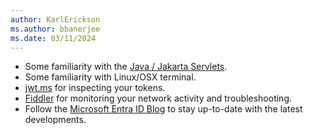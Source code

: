 ```yaml
---
author: KarlErickson
ms.author: bbanerjee
ms.date: 03/11/2024
---
```


- Some familiarity with the [Java / Jakarta Servlets](https://projects.eclipse.org/projects/ee4j.servlet).
- Some familiarity with Linux/OSX terminal.
- [jwt.ms](https://jwt.ms) for inspecting your tokens.
- [Fiddler](https://www.telerik.com/fiddler) for monitoring your network activity and troubleshooting.
- Follow the [Microsoft Entra ID Blog](https://techcommunity.microsoft.com/t5/microsoft-entra-blog/bg-p/Identity) to stay up-to-date with the latest developments.
